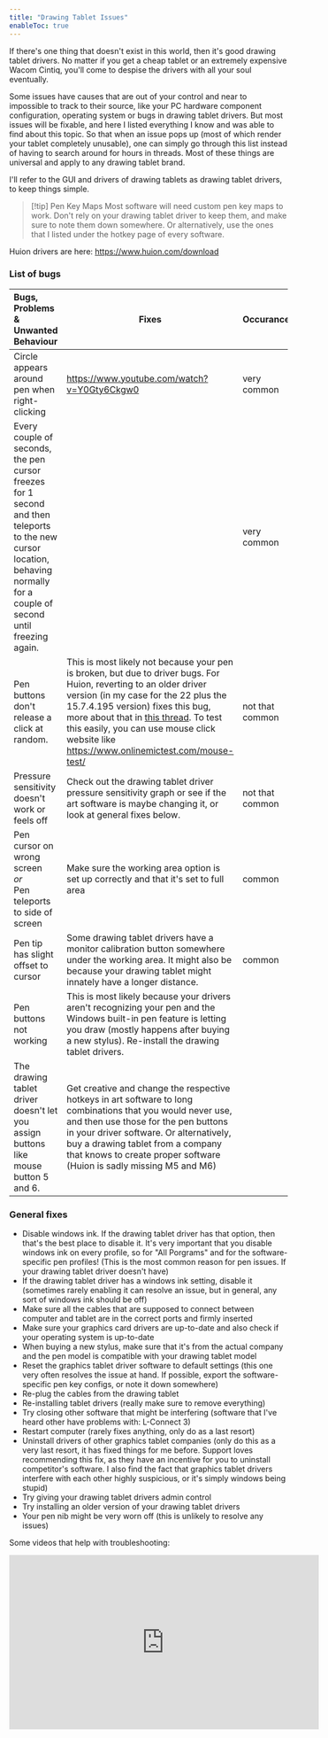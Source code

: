 ```yaml
---
title: "Drawing Tablet Issues"
enableToc: true
---
```


If there's one thing that doesn't exist in this world, then it's good drawing tablet drivers. No matter if you get a cheap tablet or an extremely expensive Wacom Cintiq, you'll come to despise the drivers with all your soul eventually.

Some issues have causes that are out of your control and near to impossible to track to their source, like your PC hardware component configuration, operating system or bugs in drawing tablet drivers. But most issues will be fixable, and here I listed everything I know and was able to find about this topic. So that when an issue pops up (most of which render your tablet completely unusable), one can simply go through this list instead of having to search around for hours in threads. Most of these things are universal and apply to any drawing tablet brand.

I'll refer to the GUI and drivers of drawing tablets as drawing tablet drivers, to keep things simple.

>[!tip] Pen Key Maps 
>Most software will need custom pen key maps to work. Don't rely on your drawing tablet driver to keep them, and make sure to note them down somewhere. Or alternatively, use the ones that I listed under the hotkey page of every software.

Huion drivers are here: https://www.huion.com/download
### List of bugs

| Bugs, Problems & Unwanted Behaviour                                                                                                                                        | Fixes                                                                                                                                                                                                                                                                                                                                                                                                                                    | Occurance       |
| :------------------------------------------------------------------------------------------------------------------------------------------------------------------------- | ---------------------------------------------------------------------------------------------------------------------------------------------------------------------------------------------------------------------------------------------------------------------------------------------------------------------------------------------------------------------------------------------------------------------------------------- | --------------- |
| Circle appears around pen when right-clicking                                                                                                                              | https://www.youtube.com/watch?v=Y0Gty6Ckgw0                                                                                                                                                                                                                                                                                                                                                                                              | very common     |
| Every couple of seconds, the pen cursor freezes for 1 second and then teleports to the new cursor location, behaving normally for a couple of second until freezing again. |                                                                                                                                                                                                                                                                                                                                                                                                                                          | very common     |
| Pen buttons don't release a click at random.                                                                                                                               | This is most likely not because your pen is broken, but due to driver bugs. For Huion, reverting to an older driver version (in my case for the 22 plus the 15.7.4.195 version) fixes this bug, more about that in [this thread](https://www.reddit.com/r/huion/comments/170psrj/kamvas_22_plus_problem_with_pen_button_detection/). To test this easily, you can use mouse click website like https://www.onlinemictest.com/mouse-test/ | not that common |
| Pressure sensitivity doesn't work or feels off                                                                                                                             | Check out the drawing tablet driver pressure sensitivity graph or see if the art software is maybe changing it, or look at general fixes below.                                                                                                                                                                                                                                                                                          | not that common |
| Pen cursor on wrong screen<br>_or_<br>Pen teleports to side of screen                                                                                                      | Make sure the working area option is set up correctly and that it's set to full area                                                                                                                                                                                                                                                                                                                                                     | common          |
| Pen tip has slight offset to cursor                                                                                                                                        | Some drawing tablet drivers have a monitor calibration button somewhere under the working area. It might also be because your drawing tablet might innately have a longer distance.                                                                                                                                                                                                                                                      | common          |
| Pen buttons not working                                                                                                                                                    | This is most likely because your drivers aren't recognizing your pen and the Windows built-in pen feature is letting you draw (mostly happens after buying a new stylus). Re-install the drawing tablet drivers.                                                                                                                                                                                                                         |                 |
| The drawing tablet driver doesn't let you assign buttons like mouse button 5 and 6.                                                                                        | Get creative and change the respective hotkeys in art software to long combinations that you would never use, and then use those for the pen buttons in your driver software. Or alternatively, buy a drawing tablet from a company that knows to create proper software (Huion is sadly missing M5 and M6)                                                                                                                              |                 |

### General fixes
- Disable windows ink.  If the drawing tablet driver has that option, then that's the best place to disable it. It's very important that you disable windows ink on every profile, so for "All Porgrams" and for the software-specific pen profiles! (This is the most common reason for pen issues. If your drawing tablet driver doesn't have)
- If the drawing tablet driver has a windows ink setting, disable it (sometimes rarely enabling it can resolve an issue, but in general, any sort of windows ink should be off)
- Make sure all the cables that are supposed to connect between computer and tablet are in the correct ports and firmly inserted
- Make sure your graphics card drivers are up-to-date and also check if your operating system is up-to-date
- When buying a new stylus, make sure that it's from the actual company and the pen model is compatible with your drawing tablet model
- Reset the graphics tablet driver software to default settings (this one very often resolves the issue at hand. If possible, export the software-specific pen key configs, or note it down somewhere)
- Re-plug the cables from the drawing tablet
- Re-installing tablet drivers (really make sure to remove everything)
- Try closing other software that might be interfering (software that I've heard other have problems with: L-Connect 3)
- Restart computer (rarely fixes anything, only do as a last resort)
- Uninstall drivers of other graphics tablet companies (only do this as a very last resort, it has fixed things for me before. Support loves recommending this fix, as they have an incentive for you to uninstall competitor's software. I also find the fact that graphics tablet drivers interfere with each other highly suspicious, or it's simply windows being stupid)
- Try giving your drawing tablet drivers admin control
- Try installing an older version of your drawing tablet drivers
- Your pen nib might be very worn off (this is unlikely to resolve any issues)

Some videos that help with troubleshooting:
<iframe width="560" height="315" src="https://www.youtube-nocookie.com/embed/fcrMJCgL8ss?si=YzyDK0dKdK-gald4" title="YouTube video player" frameborder="0" allow="accelerometer; autoplay; clipboard-write; encrypted-media; gyroscope; picture-in-picture; web-share" referrerpolicy="strict-origin-when-cross-origin" allowfullscreen></iframe>